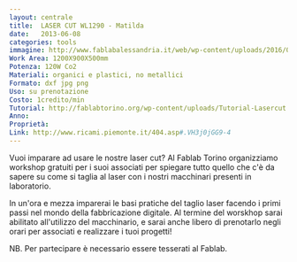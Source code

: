 ```yaml
---
layout: centrale
title:  LASER CUT WL1290 - Matilda
date:   2013-06-08
categories: tools
immagine: http://www.fablabalessandria.it/web/wp-content/uploads/2016/02/fresa_new.png
Work Area: 1200X900X500mm
Potenza: 120W Co2
Materiali: organici e plastici, no metallici
Formato: dxf jpg png
Uso: su prenotazione
Costo: 1credito/min
Tutorial: http://fablabtorino.org/wp-content/uploads/Tutorial-Lasercut.pdf
Anno:
Proprietà:
Link: http://www.ricami.piemonte.it/404.asp#.VH3j0jGG9-4
---
```


Vuoi imparare ad usare le nostre laser cut? Al Fablab Torino organizziamo workshop gratuiti per i suoi associati per spiegare tutto quello che c'è da sapere su come si taglia al laser con i nostri macchinari presenti in laboratorio.
<!--more-->
In un'ora e mezza imparerai le basi pratiche del taglio laser facendo i primi passi nel mondo della fabbricazione digitale. Al termine del worskhop sarai abilitato all'utilizzo del macchinario, e sarai anche libero di prenotarlo negli orari per associati e realizzare i tuoi progetti!

NB. Per partecipare è necessario essere tesserati al Fablab.
